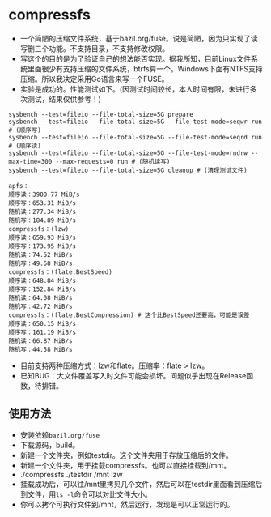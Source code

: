 # compressfs

- 一个简陋的压缩文件系统，基于bazil.org/fuse。说是简陋，因为只实现了读写删三个功能。不支持目录，不支持修改权限。
- 写这个的目的是为了验证自己的想法能否实现。据我所知，目前Linux文件系统里面很少有支持压缩的文件系统，btrfs算一个。Windows下面有NTFS支持压缩。所以我决定采用Go语言来写一个FUSE。
- 实验是成功的。性能测试如下。(因测试时间较长，本人时间有限，未进行多次测试，结果仅供参考！)

```shell
sysbench --test=fileio --file-total-size=5G prepare
sysbench --test=fileio --file-total-size=5G --file-test-mode=seqwr run # (顺序写)
sysbench --test=fileio --file-total-size=5G --file-test-mode=seqrd run # (顺序读)
sysbench --test=fileio --file-total-size=5G --file-test-mode=rndrw --max-time=300 --max-requests=0 run # (随机读写)
sysbench --test=fileio --file-total-size=5G cleanup # (清理测试文件)

apfs：
顺序读：3900.77 MiB/s
顺序写：653.31 MiB/s
随机读：277.34 MiB/s
随机写：184.89 MiB/s
compressfs：(lzw)
顺序读：659.93 MiB/s
顺序写：173.95 MiB/s
随机读：74.52 MiB/s
随机写：49.68 MiB/s
compressfs：(flate,BestSpeed)
顺序读：648.84 MiB/s
顺序写：152.84 MiB/s
随机读：64.08 MiB/s
随机写：42.72 MiB/s
compressfs：(flate,BestCompression) # 这个比BestSpeed还要高，可能是误差
顺序读：650.15 MiB/s
顺序写：161.19 MiB/s
随机读：66.87 MiB/s
随机写：44.58 MiB/s
```

- 目前支持两种压缩方式：lzw和flate。压缩率：flate > lzw。
- 已知BUG：大文件覆盖写入时文件可能会损坏。问题似乎出现在Release函数，待排错。

## 使用方法

- 安装依赖`bazil.org/fuse`
- 下载源码，build。
- 新建一个文件夹，例如testdir。这个文件夹用于存放压缩后的文件。
- 新建一个文件夹，用于挂载compressfs。也可以直接挂载到/mnt。
- ./compressfs ./testdir /mnt lzw
- 挂载成功后，可以往/mnt里拷贝几个文件，然后可以在testdir里面看到压缩后到文件，用`ls -l`命令可以对比文件大小。
- 你可以拷个可执行文件到/mnt，然后运行，发现是可以正常运行的。
